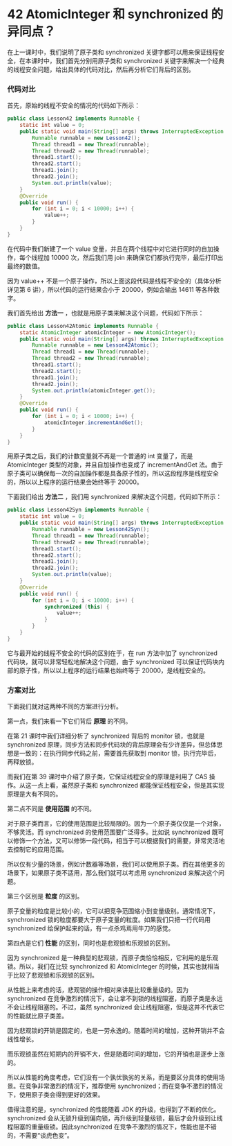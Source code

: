 # 42 AtomicInteger 和 synchronized 的异同点？

在上一课时中，我们说明了原子类和 synchronized 关键字都可以用来保证线程安全，在本课时中，我们首先分别用原子类和 synchronized 关键字来解决一个经典的线程安全问题，给出具体的代码对比，然后再分析它们背后的区别。

### 代码对比

首先，原始的线程不安全的情况的代码如下所示：

```java
public class Lesson42 implements Runnable {
    static int value = 0;
    public static void main(String[] args) throws InterruptedException {
        Runnable runnable = new Lesson42();
        Thread thread1 = new Thread(runnable);
        Thread thread2 = new Thread(runnable);
        thread1.start();
        thread2.start();
        thread1.join();
        thread2.join();
        System.out.println(value);
    }
    @Override
    public void run() {
        for (int i = 0; i < 10000; i++) {
            value++;
        }
    }
}
```

在代码中我们新建了一个 value 变量，并且在两个线程中对它进行同时的自加操作，每个线程加 10000 次，然后我们用 join 来确保它们都执行完毕，最后打印出最终的数值。

因为 value++ 不是一个原子操作，所以上面这段代码是线程不安全的（具体分析详见第 6 讲），所以代码的运行结果会小于 20000，例如会输出 14611 等各种数字。

我们首先给出 **方法一** ，也就是用原子类来解决这个问题，代码如下所示：

```java
public class Lesson42Atomic implements Runnable {
    static AtomicInteger atomicInteger = new AtomicInteger();
    public static void main(String[] args) throws InterruptedException {
        Runnable runnable = new Lesson42Atomic();
        Thread thread1 = new Thread(runnable);
        Thread thread2 = new Thread(runnable);
        thread1.start();
        thread2.start();
        thread1.join();
        thread2.join();
        System.out.println(atomicInteger.get());
    }
    @Override
    public void run() {
        for (int i = 0; i < 10000; i++) {
            atomicInteger.incrementAndGet();
        }
    }
}
```

用原子类之后，我们的计数变量就不再是一个普通的 int 变量了，而是 AtomicInteger 类型的对象，并且自加操作也变成了 incrementAndGet 法。由于原子类可以确保每一次的自加操作都是具备原子性的，所以这段程序是线程安全的，所以以上程序的运行结果会始终等于 20000。

下面我们给出 **方法二** ，我们用 synchronized 来解决这个问题，代码如下所示：

```java
public class Lesson42Syn implements Runnable {
    static int value = 0;
    public static void main(String[] args) throws InterruptedException {
        Runnable runnable = new Lesson42Syn();
        Thread thread1 = new Thread(runnable);
        Thread thread2 = new Thread(runnable);
        thread1.start();
        thread2.start();
        thread1.join();
        thread2.join();
        System.out.println(value);
    }
    @Override
    public void run() {
        for (int i = 0; i < 10000; i++) {
            synchronized (this) {
                value++;
            }
        }
    }
}
```

它与最开始的线程不安全的代码的区别在于，在 run 方法中加了 synchronized 代码块，就可以非常轻松地解决这个问题，由于 synchronized 可以保证代码块内部的原子性，所以以上程序的运行结果也始终等于 20000，是线程安全的。

### 方案对比

下面我们就对这两种不同的方案进行分析。

第一点，我们来看一下它们背后 **原理** 的不同。

在第 21 课时中我们详细分析了 synchronized 背后的 monitor 锁，也就是 synchronized 原理，同步方法和同步代码块的背后原理会有少许差异，但总体思想是一致的：在执行同步代码之前，需要首先获取到 monitor 锁，执行完毕后，再释放锁。

而我们在第 39 课时中介绍了原子类，它保证线程安全的原理是利用了 CAS 操作。从这一点上看，虽然原子类和 synchronized 都能保证线程安全，但是其实现原理是大有不同的。

第二点不同是 **使用范围** 的不同。

对于原子类而言，它的使用范围是比较局限的。因为一个原子类仅仅是一个对象，不够灵活。而 synchronized 的使用范围要广泛得多。比如说 synchronized 既可以修饰一个方法，又可以修饰一段代码，相当于可以根据我们的需要，非常灵活地去控制它的应用范围。

所以仅有少量的场景，例如计数器等场景，我们可以使用原子类。而在其他更多的场景下，如果原子类不适用，那么我们就可以考虑用 synchronized 来解决这个问题。

第三个区别是 **粒度** 的区别。

原子变量的粒度是比较小的，它可以把竞争范围缩小到变量级别。通常情况下，synchronized 锁的粒度都要大于原子变量的粒度。如果我们只把一行代码用 synchronized 给保护起来的话，有一点杀鸡焉用牛刀的感觉。

第四点是它们 **性能** 的区别，同时也是悲观锁和乐观锁的区别。

因为 synchronized 是一种典型的悲观锁，而原子类恰恰相反，它利用的是乐观锁。所以，我们在比较 synchronized 和 AtomicInteger 的时候，其实也就相当于比较了悲观锁和乐观锁的区别。

从性能上来考虑的话，悲观锁的操作相对来讲是比较重量级的。因为 synchronized 在竞争激烈的情况下，会让拿不到锁的线程阻塞，而原子类是永远不会让线程阻塞的。不过，虽然 synchronized 会让线程阻塞，但是这并不代表它的性能就比原子类差。

因为悲观锁的开销是固定的，也是一劳永逸的。随着时间的增加，这种开销并不会线性增长。

而乐观锁虽然在短期内的开销不大，但是随着时间的增加，它的开销也是逐步上涨的。

所以从性能的角度考虑，它们没有一个孰优孰劣的关系，而是要区分具体的使用场景。在竞争非常激烈的情况下，推荐使用 synchronized；而在竞争不激烈的情况下，使用原子类会得到更好的效果。

值得注意的是，synchronized 的性能随着 JDK 的升级，也得到了不断的优化。synchronized 会从无锁升级到偏向锁，再升级到轻量级锁，最后才会升级到让线程阻塞的重量级锁。因此synchronized 在竞争不激烈的情况下，性能也是不错的，不需要“谈虎色变”。
